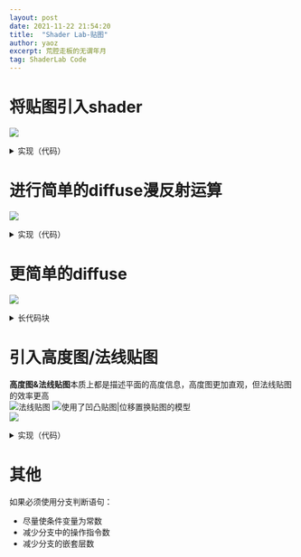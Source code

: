 ```yaml
---
layout: post
date: 2021-11-22 21:54:20
title:  "Shader Lab-贴图"
author: yaoz
excerpt: 荒腔走板的无谓年月
tag: ShaderLab Code
---
```


#  将贴图引入shader  

![](https://user-images.githubusercontent.com/28333452/143772451-16052ddf-4c5d-45a6-8c65-2f64c3c35a04.jpg)
<details>
<summary>实现（代码）</summary>

```
Shader"name"{
    Properties{
        _NameName("显示在面板上的名称",2D)="white"{}
        _NameProp("泛泛无名之图",2D)="bump"{}
    }
    pass{
        sampler2D _NameName;
        sampler2D _NameProp;
        struct a2v{
            float4 name0:TEXCOORD0;
            float3 name1:TEXCOORD1;
        }
    }
}
```

</details>

# 进行简单的diffuse漫反射运算  

![](https://user-images.githubusercontent.com/28333452/143772469-b2b28a81-ef7f-419e-a28b-0b23f0b6959e.jpg)
<details>
<summary>实现（代码）</summary>

```
vertex(){
    vertex2fragment o;
    o.pos = UnityObjectToClipPos(v.vertex);
    o.worldNormal = UnityObjectToWorldNormal(v.normal);
    o.worldPos = mul(unity_ObjectToWorld, v.vertex).xyz;
    o.uv = TRANSFORM_TEX(v.texcoord,_MainTex);
}
fragment(){
    fixed3 worldNormal = normalize(f.worldNormal);
    fixed3 worldLightDir = normalize(UnityWorldSpaceLightDir(f.worldPos));
    fixed3 albedo = tex2D(_MainTex, f.uv).rgb * _Color.rgb;
    fixed3 ambient = UNITY_LIGHTMODEL_AMBIENT.xyz * albedo;
    fixed3 diffuse = _LightColor0.rgb * albedo * max(0, dot(WorldNormal, WorldLightDir));
    fixed3 viewDir = normalize(UnityWorldSpaceViewDir(f.worldPos));
    fixed3 halfDir = normalize(WorldLightDir + ViewDir);
    fixed3 specular = _LightColor0.rgb * _Specular.rgb * pow(max(0, dot(WorldNormal, halfDir)), _Gloss);
    return fixed4(ambient + diffuse + specular, 1.0);
}
```

</details>

# 更简单的diffuse  

![](https://user-images.githubusercontent.com/28333452/143772454-882bb26e-4f2a-4fdc-9223-541835ba487e.jpg)
<details>
<summary>长代码块</summary>

```
Pass
{
CGPROGRAM
#pragma vertex vert
#pragma fragment frag
// make fog work
#pragma multi_compile_fog

#include "UnityCG.cginc"

struct appdata
{
    float4 vertex : POSITION;
    float2 uv : TEXCOORD0;
    float3 normal:NORMAL;
};

struct v2f
{
    float2 uv : TEXCOORD0;
    UNITY_FOG_COORDS(1)
    float4 vertex : SV_POSITION;
    float3 normal:NORMAL;
};

sampler2D _MainTex;
float4 _MainTex_ST;
v2f vert(appdata v)
{
    v2f o;
    o.vertex = UnityObjectToClipPos(v.vertex);
    o.uv = TRANSFORM_TEX(v.uv, _MainTex);
    o.normal = v.normal;
    //UNITY_TRANSFER_FOG(o,o.vertex);
    return o;
}

fixed4 frag(v2f i) : SV_Target
{
    // sample the texture
    fixed4 col = tex2D(_MainTex, i.uv);
    // apply fog
    //UNITY_APPLY_FOG(i.fogCoord, col);

    float intensity = dot(_WorldSpaceLightPos0, i.normal);
    intensity = smoothstep(0.125, 0.5, intensity);
    intensity = clamp(intensity,0.375,1);
    col *= intensity;

    return col;
}
```

</details>

# 引入高度图/法线贴图  

**高度图&法线贴图**本质上都是描述平面的高度信息，高度图更加直观，但法线贴图的效率更高  
![法线贴图](https://bkimg.cdn.bcebos.com/pic/8718367adab44aed1ab35a3bb91c8701a08bfb74?x-bce-process=image/resize,m_lfit,h_150,limit_1/format,f_jpg)
![使用了凹凸贴图|位移置换贴图的模型](https://bkimg.cdn.bcebos.com/pic/267f9e2f07082838b59b8bd3b599a9014d08f167?x-bce-process=image/resize,m_lfit,w_250,h_250,limit_1/format,f_auto)  
![](https://user-images.githubusercontent.com/28333452/143772477-fa46e73d-d87c-4cab-8f17-85d48ea1c233.jpg)
<details>
<summary>实现（代码）</summary>

```
Properties
{
    _Color("Color", Color) = (1,1,1,1)
    _MainTex("Albedo (RGB)", 2D) = "white" {}
    _BumpMap("Normal Map", 2D) = "bump"{}
    _BumpScale("Bump Scale", Float) = 1.0
    _Specular("Specular",Color) = (1,1,1,1)
    _Gloss("Gloss",Range(37.0,256.0)) = 37.0
}
SubShader
{
    Tags { "LightMode" = "ForwardBase" }
    LOD 200
    pass {
        CGPROGRAM
        #pragma vertex vert
        #pragma fragment frag
        #include "Lighting.cginc"
        // 声明properties里对应的变量，从而和材质面板里的属性建立联系
        fixed4 _Color;
        sampler2D _MainTex;
        float4 _MainTex_ST; // 纹理名_ST  （缩放-平移）
        sampler2D _BumpMap;
        float4 _BumpMap_ST; // 纹理名_ST  （缩放-平移）
        float _BumpScale;
        fixed4 _Specular;
        float _Gloss;

        struct application2vertex
        {
            float4 vertex:POSITION;
            float3 normal:NORMAL;
            float4 tangent:TANGENT;
            float4 texcoord:TEXCOORD0;
        };

        struct vertex2fragment
        {
            float4 pos:SV_POSITION;
            float3 worldNormal:TEXCOORD0;
            float3 worldPos:TEXCOORD1;
            float4 uv:TEXCOORD2;
            float3 lightDir:TEXCOORD3;
            float3 viewDir:TEXCOORD4;
        };

        vertex2fragment vert(application2vertex v)
        {
            vertex2fragment o;
            o.pos = UnityObjectToClipPos(v.vertex);
            o.worldNormal = UnityObjectToWorldNormal(v.normal);
            o.worldPos = mul(unity_ObjectToWorld, v.vertex).xyz;
            //o.uv = v.texcoord.xy * _MainTex_ST.xy + _MainTex_ST.zw;
            // o.uv=TRANSFORM_TEX(v.texcoord,_MainTex);
            // 凹凸贴图
            o.uv.xy = v.texcoord.xy * _MainTex_ST.xy + _MainTex_ST.zw;
            o.uv.zw = v.texcoord.xy * _BumpMap_ST.xy + _BumpMap_ST.zw;
            TANGENT_SPACE_ROTATION;
            o.lightDir = mul(rotation, ObjSpaceLightDir(v.vertex)).xyz;
            o.viewDir = mul(rotation, ObjSpaceViewDir(v.vertex)).xyz;
            return o;
        }

        fixed4 frag(vertex2fragment f) :SV_Target
        {
            fixed3 worldNormal = normalize(f.worldNormal);
            fixed3 worldLightDir = normalize(UnityWorldSpaceLightDir(f.worldPos));
            // 凹凸贴图
            fixed3 tangentLightDir = normalize(f.lightDir);
            fixed3 tangentViewDir = normalize(f.viewDir);
            fixed4 packedNormal = tex2D(_BumpMap, f.uv.zw);
            fixed3 tangentNormal;
            tangentNormal.xy = (packedNormal.xy * 2 - 1) * _BumpScale;
            tangentNormal.z = sqrt(1.0 - saturate(dot(tangentNormal.xy, tangentNormal.xy)));
            // 移动到底部
            fixed3 albedo = tex2D(_MainTex, f.uv).rgb * _Color.rgb;
            fixed3 ambient = UNITY_LIGHTMODEL_AMBIENT.xyz * albedo;
            fixed3 diffuse = _LightColor0.rgb * albedo * max(0, dot(tangentNormal, tangentLightDir));
            fixed3 viewDir = normalize(UnityWorldSpaceViewDir(f.worldPos));
            fixed3 halfDir = normalize(tangentLightDir + tangentViewDir);
            fixed3 specular = _LightColor0.rgb * _Specular.rgb * pow(max(0, dot(tangentNormal, halfDir)), _Gloss);
            return fixed4(ambient + diffuse + specular, 1.0);
        }
        ENDCG
    }
}
```

</details>

# 其他

如果必须使用分支判断语句：
- 尽量使条件变量为常数
- 减少分支中的操作指令数
- 减少分支的嵌套层数